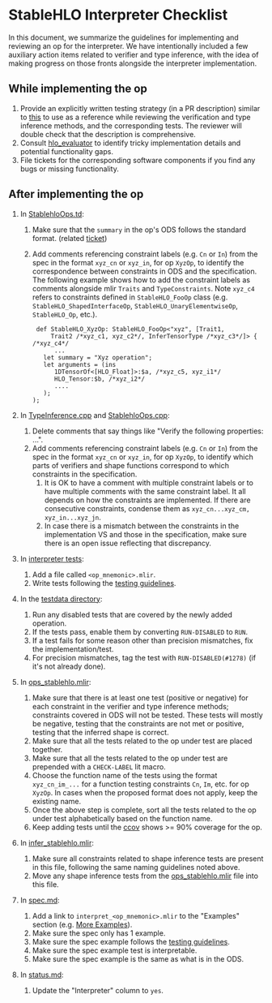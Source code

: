 # StableHLO Interpreter Checklist

In this document, we summarize the guidelines for implementing and reviewing an
op for the interpreter. We have intentionally included a few auxiliary action
items related to verifier and type inference, with the idea of making progress
on those fronts alongside the interpreter implementation.

## While implementing the op

1. Provide an explicitly written testing strategy (in a PR description)
   similar to
   [this](https://github.com/openxla/stablehlo/pull/996#issue-1558631158) to use
   as a reference while reviewing the verification and type inference
   methods, and the corresponding tests. The reviewer will double check that the
   description is comprehensive.
1. Consult
   [hlo_evaluator](https://github.com/openxla/xla/blob/main/xla/hlo/evaluator)
   to identify tricky implementation details and potential functionality gaps.
1. File tickets for the corresponding software components if you find any bugs
   or missing functionality.

## After implementing the op

1. In [StablehloOps.td](https://github.com/openxla/stablehlo/blob/main/stablehlo/dialect/StablehloOps.td):
    1. Make sure that the `summary` in the op's ODS follows the standard format.
       (related [ticket](https://github.com/openxla/stablehlo/issues/611))
    1. Add comments referencing constraint labels (e.g. `Cn` or `In`) from the
       spec in the format `xyz_cn` or `xyz_in`, for op `XyzOp`, to identify the
       correspondence between constraints in ODS and the specification. The
       following example shows how to add the constraint labels as comments
       alongside mlir `Traits` and `TypeConstraints`. Note `xyz_c4` refers to
       constraints defined in `StableHLO_FooOp` class (e.g.
       `StableHLO_ShapedInterfaceOp`, `StableHLO_UnaryElementwiseOp`,
       `StableHLO_Op`, etc.).

       ```td
        def StableHLO_XyzOp: StableHLO_FooOp<"xyz", [Trait1,
            Trait2 /*xyz_c1, xyz_c2*/, InferTensorType /*xyz_c3*/]> { /*xyz_c4*/
             ...
          let summary = "Xyz operation";
          let arguments = (ins
             1DTensorOf<[HLO_Float]>:$a, /*xyz_c5, xyz_i1*/
             HLO_Tensor:$b, /*xyz_i2*/
             ....
          );
       );
       ```

1. In [TypeInference.cpp](https://github.com/openxla/stablehlo/blob/main/stablehlo/dialect/TypeInference.cpp)
   and [StablehloOps.cpp](https://github.com/openxla/stablehlo/blob/main/stablehlo/dialect/StablehloOps.cpp):
    1. Delete comments that say things like "Verify the following properties:
       ...".
    1. Add comments referencing constraint labels (e.g. `Cn` or `In`) from the
       spec in the format `xyz_cn` or `xyz_in`, for op `XyzOp`, to identify
       which parts of verifiers and shape functions correspond to which
       constraints in the specification.
        1. It is OK to have a comment with multiple constraint labels or to have
           multiple comments with the same constraint label. It all depends on
           how the constraints are implemented. If there are consecutive constraints,
           condense them as `xyz_cn...xyz_cm, xyz_in...xyz_jn`.
        1. In case there is a mismatch between the constraints in the
           implementation VS and those in the specification, make sure there is
           an open issue reflecting that discrepancy.
1. In [interpreter tests](https://github.com/openxla/stablehlo/tree/main/stablehlo/tests/interpret):
    1. Add a file called `<op_mnemonic>.mlir`.
    1. Write tests following the [testing guidelines](https://github.com/openxla/stablehlo/blob/main/docs/reference.md#testing-guidelines).
1. In the [testdata directory](https://github.com/openxla/stablehlo/tree/main/stablehlo/testdata):
    1. Run any disabled tests that are covered by the newly added operation.
    1. If the tests pass, enable them by converting `RUN-DISABLED` to `RUN`.
    1. If a test fails for some reason other than precision mismatches, fix the
       implementation/test.
    1. For precision mismatches, tag the test with `RUN-DISABLED(#1278)` (if
       it's not already done).
1. In [ops_stablehlo.mlir](https://github.com/openxla/stablehlo/blob/main/stablehlo/tests/ops_stablehlo.mlir):
    1. Make sure that there is at least one test (positive or negative) for each
       constraint in the verifier and type inference methods; constraints
       covered in ODS will not be tested. These tests will mostly be negative,
       testing that the constraints are not met or positive, testing that the
       inferred shape is correct.
    1. Make sure that all the tests related to the op under test are placed
       together.
    1. Make sure that all the tests related to the op under test are
       prepended with a `CHECK-LABEL` lit macro.
    1. Choose the function name of the tests using the format
       `xyz_cn_im_...` for a function testing constraints `Cn`, `Im`,
       etc. for op `XyzOp`. In cases when the proposed format does not
       apply, keep the existing name.
    1. Once the above step is complete, sort all the tests related to the op
       under test alphabetically based on the function name.
    1. Keep adding tests until the [ccov](https://github.com/openxla/stablehlo/blob/main/build_tools/github_actions/ci_build_cmake_code_coverage.sh)
       shows >= 90% coverage for the op.
1. In [infer_stablehlo.mlir](https://github.com/openxla/stablehlo/blob/main/stablehlo/tests/infer_stablehlo.mlir):
    1. Make sure all constraints related to shape inference tests are present
       in this file, following the same naming guidelines noted above.
    1. Move any shape inference tests from the [ops_stablehlo.mlir](https://github.com/openxla/stablehlo/blob/main/stablehlo/tests/ops_stablehlo.mlir)
       file into this file.
1. In [spec.md](link):
    1. Add a link to `interpret_<op_mnemonic>.mlir` to the "Examples" section
       (e.g. [More Examples](https://github.com/openxla/stablehlo/blob/main/docs/spec.md#add)).
    1. Make sure the spec only has 1 example.
    1. Make sure the spec example follows the [testing guidelines](https://github.com/openxla/stablehlo/blob/main/docs/reference.md#testing-guidelines).
    1. Make sure the spec example test is interpretable.
    1. Make sure the spec example is the same as what is in the ODS.
1. In [status.md](https://github.com/openxla/stablehlo/blob/main/docs/status.md):
    1. Update the "Interpreter" column to `yes`.
